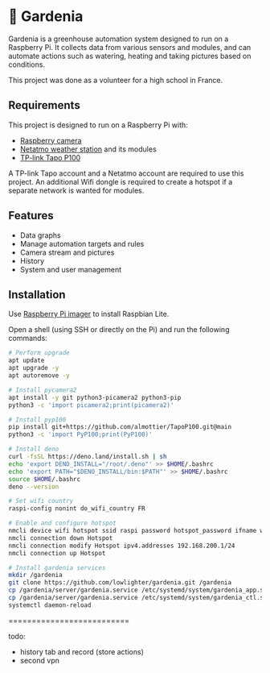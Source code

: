 # 🌻 Gardenia

Gardenia is a greenhouse automation system designed to run on a Raspberry Pi. It collects data from various sensors and modules, and can automate actions such as watering, heating and taking pictures
based on conditions.

This project was done as a volunteer for a high school in France.

## Requirements

This project is designed to run on a Raspberry Pi with:

- [Raspberry camera](https://www.raspberrypi.com/documentation/accessories/camera.html)
- [Netatmo weather station](https://dev.netatmo.com/apidocumentation) and its modules
- [TP-link Tapo P100](https://www.tp-link.com/fr/home-networking/smart-plug/tapo-p100)

A TP-link Tapo account and a Netatmo account are required to use this project. An additional Wifi dongle is required to create a hotspot if a separate network is wanted for modules.

## Features

- Data graphs
- Manage automation targets and rules
- Camera stream and pictures
- History
- System and user management

## Installation

Use [Raspberry Pi imager](https://www.raspberrypi.com/software) to install Raspbian Lite.

Open a shell (using SSH or directly on the Pi) and run the following commands:

```sh
# Perform upgrade
apt update
apt upgrade -y
apt autoremove -y

# Install pycamera2
apt install -y git python3-picamera2 python3-pip
python3 -c 'import picamera2;print(picamera2)'

# Install pyp100
pip install git+https://github.com/almottier/TapoP100.git@main
python3 -c 'import PyP100;print(PyP100)'

# Install deno
curl -fsSL https://deno.land/install.sh | sh
echo 'export DENO_INSTALL="/root/.deno"' >> $HOME/.bashrc
echo 'export PATH="$DENO_INSTALL/bin:$PATH"' >> $HOME/.bashrc
source $HOME/.bashrc
deno --version

# Set wifi country
raspi-config nonint do_wifi_country FR

# Enable and configure hotspot
nmcli device wifi hotspot ssid raspi password hotspot_password ifname wlan0
nmcli connection down Hotspot
nmcli connection modify Hotspot ipv4.addresses 192.168.200.1/24
nmcli connection up Hotspot

# Install gardenia services
mkdir /gardenia
git clone https://github.com/lowlighter/gardenia.git /gardenia
cp /gardenia/server/gardenia.service /etc/systemd/system/gardenia_app.service
cp /gardenia/server/gardenia.service /etc/systemd/system/gardenia_ctl.service
systemctl daemon-reload
```

==========================

todo:

- history tab and record (store actions)
- second vpn
